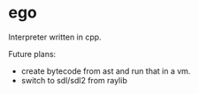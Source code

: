 # ego
Interpreter written in cpp.

Future plans:
- create bytecode from ast and run that in a vm.
- switch to sdl/sdl2 from raylib
